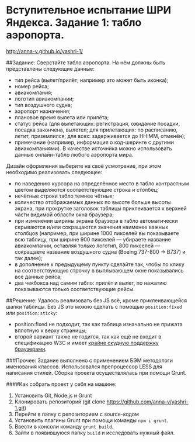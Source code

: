 # Вступительное испытание ШРИ Яндекса. Задание 1: табло аэропорта.
http://anna-v.github.io/yashri-1/

##Задание:
Сверстайте табло аэропорта. На нём должны быть представлены следующие данные:
* тип рейса (вылет/прилёт; например это может быть иконка);
* номер рейса;
* авиакомпания;
* логотип авиакомпании;
* тип воздушного судна;
* аэропорт назначения;
* плановое время вылета или прилёта;
* статус рейса (для вылетающих: регистрация, ожидание посадки, посадка закончена, вылетел; для прилетающих: по расписанию, летит, приземлился; для всех: задерживается до HH:MM, отменён);
* примечание (например, информация о код-шеринге с другими авиакомпаниями).
В качестве источника можно использовать данные онлайн-табло любого аэропорта мира.

Дизайн оформления выберите на своё усмотрение, при этом необходимо реализовать следующее:
* по наведению курсора на определённое место в табло контрастным цветом выделяются соответствующие строка и столбец;
* нечётные строки табло темнее чётных;
* количество отображаемых данных по высоте больше высоты экрана, при прокрутке заголовок таблицы приклеивается к верхней части видимой области окна браузера;
* при изменении ширины экрана браузера в табло автоматически скрываются и/или сокращаются значения наименее важных столбцов (например, при ширине 1000 пикселей вы показываете всю таблицу, при ширине 900 пикселей — убираете название авиакомпании, оставляя только логотип, 800 пикселей — сокращаете название воздушного судна (Boeing 737-800 -> B737) и так далее);
* в дополнение к предыдущему пункту сделайте так, чтобы по клику на соответствующую строчку в выплывающем окне показывались все данные рейса;
* два чекбокса над самим табло: прилёт и вылет, по нажатию показываются только соответствующие рейсы.


##Решение:
Удалось реализовать без JS всё, кроме приклеивающейся шапки таблицы. 
Без JS это можно сделать с помощью `position:fixed` или `position:sticky`:
* position:fixed не подходит, так как таблица изначально не прижата вплотную к верху страницы;
* второй вариант также не годится, так как ещё не входит в спецификацию W3C и имеет [крайне скудную поддержку браузерами](http://caniuse.com/#search=position%3Asticky).

###Прочее:
Задание выполнено с применением БЭМ методологи именования классов. Использовался препроцессор LESS для написания стилей. Сборка проекта осуществлялась при помощи Grunt.

####Как собрать проект у себя на машине:
1. Установить Git, Node.js и Grunt
2. Клонировать репозиторий (git clone https://github.com/anna-v/yashri-1.git)
3. Перейти в папку с репозиторием с source-кодом
4. Установить плагины Grunt при помощи команды `npm i grunt`.
5. Ввести в консоли команду `grunt build`.
6. Зайти в появившуюся папку `build` и исследовать нужный файл.
